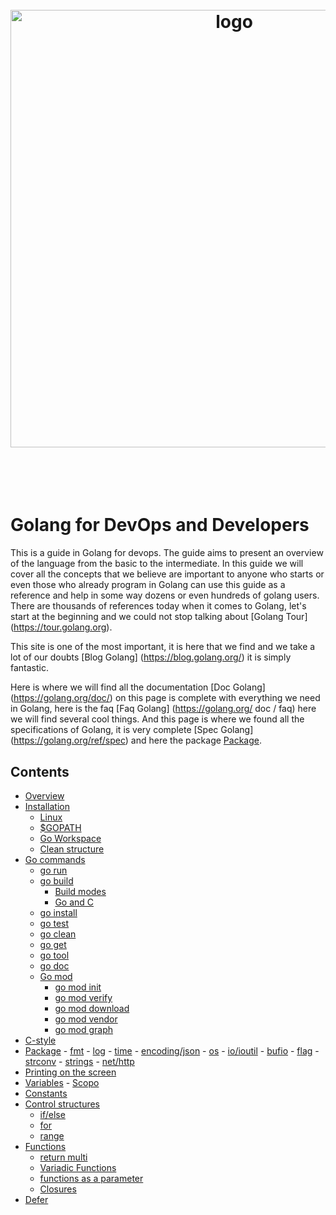 <h1 align="center">
  <br />
  <img src="https://github.com/jeffotoni/goworkshopdevops/blob/master/godevops.png" alt="logo" width="700" />
  <br />
  <br />
  <br />
</h1>

# Golang for DevOps and Developers

This is a guide in Golang for devops. The guide aims to present an overview of the language from the basic to the intermediate. In this guide we will cover all the concepts that we believe are important to anyone who starts or even those who already program in Golang can use this guide as a reference and help in some way dozens or even hundreds of golang users.
There are thousands of references today when it comes to Golang, let's start at the beginning and we could not stop talking about [Golang Tour] (https://tour.golang.org).

This site is one of the most important, it is here that we find and we take a lot of our doubts [Blog Golang] (https://blog.golang.org/) it is simply fantastic.

Here is where we will find all the documentation [Doc Golang] (https://golang.org/doc/) on this page is complete with everything we need in Golang, here is the faq [Faq Golang] (https://golang.org/ doc / faq) here we will find several cool things.
And this page is where we found all the specifications of Golang, it is very complete [Spec Golang] (https://golang.org/ref/spec)
and here the package [Package](https://golang.org/src/).
## Contents

- [Overview](#overview)
- [Installation](#installation)
  - [Linux](#linux)
  - [$GOPATH](#gopath)
  - [Go Workspace](#goworkspace)
  - [Clean structure](#cleanstructure)
- [Go commands](#gocommands)
    - [go run](#gorun)
    - [go build](#gobuild)
      - [Build modes](#gobuildmodes)
      - [Go and C](#goandc)
    - [go install](#goinstall)
    - [go test](#gotest)
    - [go clean](#goclean)
    - [go get](#goget)
    - [go tool](#gotool)
    - [go doc](#godoc)
    - [Go mod](#gomod)
       - [go mod init](#gomodinit)
       - [go mod verify](#gomodverify)
       - [go mod download](#gomoddownload)
       - [go mod vendor](#gomodvendor)
       - [go mod graph](#gomodgraph)
 - [C-style](#cstyle)
 - [Package](#package)
       - [fmt](#fmt)
       - [log](#log)
       - [time](#time)
       - [encoding/json](#encodingjson)
       - [os](#os)
       - [io/ioutil](#ioutil)
       - [bufio](#bufio)
       - [flag](#flag)
       - [strconv](#strconv)
       - [strings](#strings)
       - [net/http](#nethttp)
 - [Printing on the screen](#printingscreen)
 - [Variables](#variables)
       - [Scopo](#scopo)
 - [Constants](#constants)
 - [Control structures](#controlstructures)
      - [if/else](#ifelse)
      - [for](#for)
      - [range](#range)
 - [Functions](#functions)
      - [return multi](#returnmulti) 
      - [Variadic Functions](#variadicfunc) 
      - [functions as a parameter](#funcparameter) 
      - [Closures](#closures)
- [Defer](#defer)
   
    
   
